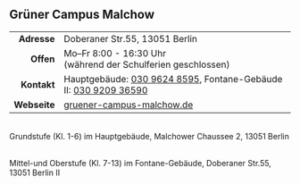 ## Grüner Campus Malchow

|||
-:|:-
**Adresse** |      Doberaner Str.55, 13051 Berlin
**Offen** |        Mo–Fr 8:00 - 16:30 Uhr<br>(während der Schulferien geschlossen)
**Kontakt** |      Hauptgebäude: <a href="tel:+493096248595">030 9624 8595</a>, Fontane-Gebäude II: <a href="tel:+4930920936590">030 9209 36590</a>       
**Webseite** |      <a target="_blank" href="http://www.gruener-campus-malchow.de/">gruener-campus-malchow.de</a>

<div id="gmap"></div><br>
Grundstufe (Kl. 1-6) im Hauptgebäude, Malchower Chaussee 2, 13051 Berlin<br>
<script>window.onload = showMap('Malchower Chaussee 2, 13051 Berlin', 0, 'gmap_mini')</script><br>

Mittel-und Oberstufe (Kl. 7-13) im Fontane-Gebäude, Doberaner Str.55, 13051 Berlin II<br>
<div id="gmap"></div><br>
<script>window.onload = showMap('Doberaner Str.55, 13051 Berlin', 0, 'gmap_mini')</script>
